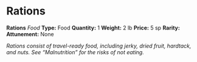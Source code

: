 # Rations

**Rations**
_Food_
**Type:** Food
**Quantity:** 1
**Weight:** 2 lb
**Price:** 5 sp
**Rarity:** 
**Attunement:** None

*Rations consist of travel-ready food, including jerky, dried fruit, hardtack, and nuts. See “Malnutrition” for the risks of not eating.*